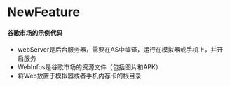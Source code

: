 # NewFeature
#### 谷歌市场的示例代码
* webServer是后台服务器，需要在AS中编译，运行在模拟器或手机上，并开启服务
* WebInfos是谷歌市场的资源文件（包括图片和APK）
* 将Web放置于模拟器或者手机内存卡的根目录